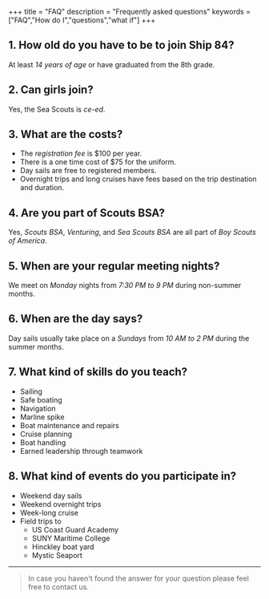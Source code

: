 +++
title = "FAQ"
description = "Frequently asked questions"
keywords = ["FAQ","How do I","questions","what if"]
+++

## 1. How old do you have to be to join Ship 84?

At least *14 years of age* or have graduated from the 8th grade.

## 2. Can girls join?

Yes, the Sea Scouts is *ce-ed*.

## 3. What are the costs?

* The *registration fee* is $100 per year.  
* There is a one time cost of $75 for the uniform.  
* Day sails are free to registered members.
* Overnight trips and long cruises have fees based on the trip destination and duration.

## 4. Are you part of Scouts BSA?

Yes, _Scouts BSA_, _Venturing_, and _Sea Scouts BSA_ are all part of *Boy Scouts of America*.

## 5. When are your regular meeting nights?

We meet on *Monday* nights from *7:30 PM to 9 PM* during non-summer months.

## 6. When are the day says?

Day sails usually take place on a *Sundays* from *10 AM to 2 PM* during the summer months.

## 7. What kind of skills do you teach?

* Sailing
* Safe boating
* Navigation
* Marline spike
* Boat maintenance and repairs
* Cruise planning
* Boat handling
* Earned leadership through teamwork

## 8. What kind of events do you participate in?

* Weekend day sails
* Weekend overnight trips
* Week-long cruise
* Field trips to
  + US Coast Guard Academy
  + SUNY Maritime College
  + Hinckley boat yard
  + Mystic Seaport
  
---

> In case you haven't found the answer for your question please feel free to contact us.
